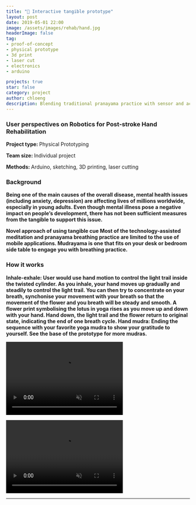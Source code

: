 ```yaml
---
title: "🧘 ‍Interactive tangible prototype"
layout: post
date: 2019-05-01 22:00
image: /assets/images/rehab/hand.jpg
headerImage: false
tag:
- proof-of-concept
- physical prototype
- 3d print
- laser cut
- electronics
- arduino

projects: true
star: false
category: project
author: chloeng
description: Blending traditional pranayama practice with sensor and actuators.
---
```


### User perspectives on Robotics for Post-stroke Hand Rehabilitation
<b>Project type: </b> Physical Prototyping

<b>Team size: </b> Individual project

<b>Methods: </b> Arduino, sketching, 3D printing, laser cutting

### Background
<b>Being one of the main causes of the overall disease, mental health issues (including anxiety, depression) are affecting lives of millions worldwide, especially in young adults. Even though mental illness pose a negative impact on people’s development, there has not been sufficient measures from the tangible to support this issue.
</b>

<b>
<b>Novel approach of using tangible cue</b>
Most of the technology-assisted meditation and pranayama breathing practice are limited to the use of mobile applications. Mudrayama is one that fits on your desk or bedroom side table to engage you with breathing practice.
</b>


### How it works
<b>
<b>Inhale-exhale:</b>
User would use hand motion to control the light trail inside the twisted cylinder. As you inhale, your hand moves up gradually and steadily to control the light trail. You can then try to concentrate on your breath, synchonise your movement with your breath so that the movement of the flower and you breath will be steady and smooth. A flower print symbolising the  lotus in yoga rises as you move up and down with your hand. Hand down, the light trail and the flower return to original state, indicating the end of one breath cycle.


<b>
<b>Hand mudra:</b>
Ending the sequence with your favorite yoga mudra to show your gratitude to yourself. See the base of the prototype for more mudras.
</b>

<video autoplay muted loop src="https://chloenhy.github.io/assets/images/pcp/pcp-test.mp4" width="320" height="200"></video>

<video autoplay muted loop src="https://chloenhy.github.io/assets/images/pcp/pcp-backyard.mp4" width="320" height="200"></video>


---
